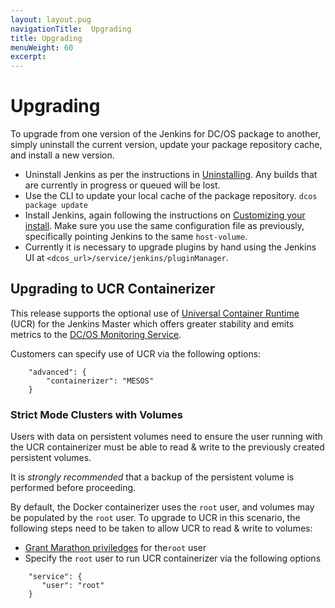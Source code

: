 ```yaml
---
layout: layout.pug
navigationTitle:  Upgrading
title: Upgrading
menuWeight: 60
excerpt:
---
```

# Upgrading

To upgrade from one version of the Jenkins for DC/OS package to another, simply uninstall the current version, update your package repository cache, and install a new version.

- Uninstall Jenkins as per the instructions in [Uninstalling](https://docs.d2iq.com/mesosphere/dcos/services/jenkins/latest/uninstall/). Any builds that are currently in progress or queued will be lost.
- Use the CLI to update your local cache of the package repository. 
    `dcos package update`
- Install Jenkins, again following the instructions on [Customizing your install](https://docs.d2iq.com/mesosphere/dcos/services/jenkins/latest/custom-install/). Make sure you use the same configuration file as previously, specifically pointing Jenkins to the same <code>host-volume</code>.
- Currently it is necessary to upgrade plugins by hand using the Jenkins UI at <code>&lt;dcos_url&gt;/service/jenkins/pluginManager</code>.

## Upgrading to UCR Containerizer

This release supports the optional use of [Universal Container Runtime](https://docs.d2iq.com/mesosphere/dcos/latest/deploying-services/containerizers/ucr/) (UCR) for the Jenkins Master which offers greater stability and emits metrics to the [DC/OS Monitoring Service](https://docs.d2iq.com/mesosphere/dcos/services/dcos-monitoring/latest/).

Customers can specify use of UCR via the following options:
```
    "advanced": {
        "containerizer": "MESOS"
    }
```

### Strict Mode Clusters with Volumes

Users with data on persistent volumes need to ensure the user running with the UCR containerizer must be able to read & write to the previously created persistent volumes.

It is *strongly recommended* that a backup of the persistent volume is performed before proceeding.

By default, the Docker containerizer uses the `root` user, and volumes may be populated by the `root` user. To upgrade to UCR in this scenario, the following steps need to be taken to allow UCR to read & write to volumes:
- [Grant Marathon priviledges](https://docs.d2iq.com/mesosphere/dcos/latest/security/ent/users-groups/config-linux-user/#overriding-the-default-linux-user-of-a-catalog-service) for the`root` user
- Specify the `root` user to run UCR containerizer via the following options
```
    "service": {
       "user": "root"
    }
```
